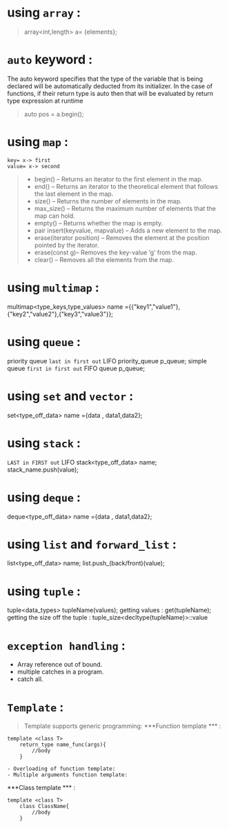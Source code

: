 # using `array` :
> array<int,length> a= {elements};

# `auto` keyword :     
The auto keyword specifies that the type of the variable that is being declared will be automatically deducted from its initializer. In the case of functions, if their return type is auto then that will be evaluated by return type expression at runtime

> auto pos = a.begin();

# using `map` :
```map<key,value> x;
key= x-> first
value= x-> second
```
> - begin() – Returns an iterator to the first element in the map.
> - end() – Returns an iterator to the theoretical element that follows the last element in the map.
> - size() – Returns the number of elements in the map.
> - max_size() – Returns the maximum number of elements that the map can hold.
> - empty() – Returns whether the map is empty.
> - pair insert(keyvalue, mapvalue) – Adds a new element to the map.
> - erase(iterator position) – Removes the element at the position pointed by the iterator.
> - erase(const g)– Removes the key-value ‘g’ from the map.
> - clear() – Removes all the elements from the map.
# using `multimap` :
multimap<type_keys,type_values> name ={{"key1","value1"},{"key2","value2"},{"key3","value3"}};
# using `queue` :
priority queue `last in first out` LIFO 
    priority_queue<int> p_queue;
simple queue `first in first out` FIFO
    queue<int> p_queue;
# using `set` and `vector` :
set<type_off_data> name ={data , data1,data2};
# using `stack` :
`LAST in FIRST out` LIFO
    stack<type_off_data> name;
    stack_name.push(value);
# using `deque` :
deque<type_off_data> name ={data , data1,data2};

# using `list` and `forward_list` :
list<type_off_data> name;
list.push_(back/front)(value);
# using `tuple` :
tuple<data_types> tupleName(values);
getting values : get<index>(tupleName);
getting the size off the tuple : tuple_size<decltype(tupleName)>::value

# `exception handling` :
- Array reference out of bound.
- multiple catches in a program.
- catch all.
# `Template` :
>Template supports generic programming:
***Function template *** :
```
template <class T>
    return_type name_func(args){
        //body 
    }
```
    - Overloading of function template:
    - Multiple arguments function template:
***Class template *** :
```
template <class T>
    class ClassName{
        //body 
    }
```
